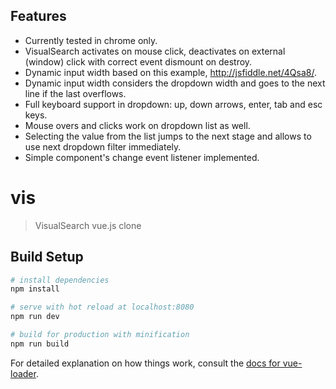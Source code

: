 
## Features

- Currently tested in chrome only.
- VisualSearch activates on mouse click, deactivates on external (window) click with correct event dismount on destroy.
- Dynamic input width based on this example, http://jsfiddle.net/4Qsa8/.
- Dynamic input width considers the dropdown width and goes to the next line if the last overflows.
- Full keyboard support in dropdown: up, down arrows, enter, tab and esc keys.
- Mouse overs and clicks work on dropdown list as well.
- Selecting the value from the list jumps to the next stage and allows to use next dropdown filter immediately.
- Simple component's change event listener implemented.

# vis

> VisualSearch vue.js clone

## Build Setup

``` bash
# install dependencies
npm install

# serve with hot reload at localhost:8080
npm run dev

# build for production with minification
npm run build
```

For detailed explanation on how things work, consult the [docs for vue-loader](http://vuejs.github.io/vue-loader).
